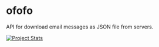 ofofo
=====

API for download email messages as JSON file from servers.

[![Project Stats](https://www.ohloh.net/p/ofofo/widgets/project_thin_badge.gif)](https://www.ohloh.net/p/ofofo)
